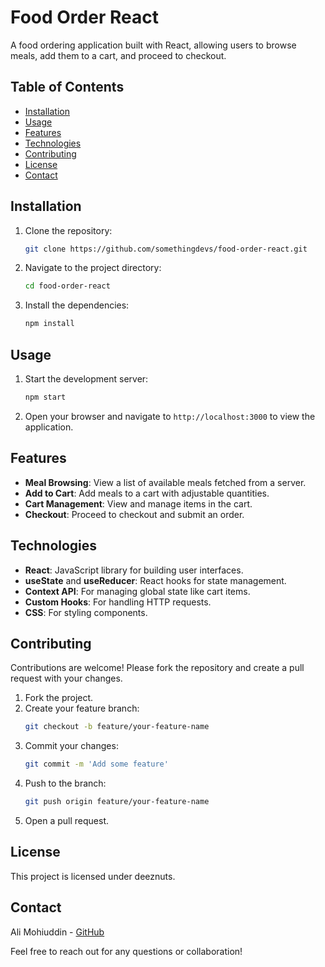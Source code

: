 # Food Order React

A food ordering application built with React, allowing users to browse meals,
add them to a cart, and proceed to checkout.

## Table of Contents

- [Installation](#installation)
- [Usage](#usage)
- [Features](#features)
- [Technologies](#technologies)
- [Contributing](#contributing)
- [License](#license)
- [Contact](#contact)

## Installation

1. Clone the repository:
   ```sh
   git clone https://github.com/somethingdevs/food-order-react.git
   ```
2. Navigate to the project directory:
   ```sh
   cd food-order-react
   ```
3. Install the dependencies:
   ```sh
   npm install
   ```

## Usage

1. Start the development server:
   ```sh
   npm start
   ```
2. Open your browser and navigate to `http://localhost:3000` to view the
   application.

## Features

- **Meal Browsing**: View a list of available meals fetched from a server.
- **Add to Cart**: Add meals to a cart with adjustable quantities.
- **Cart Management**: View and manage items in the cart.
- **Checkout**: Proceed to checkout and submit an order.

## Technologies

- **React**: JavaScript library for building user interfaces.
- **useState** and **useReducer**: React hooks for state management.
- **Context API**: For managing global state like cart items.
- **Custom Hooks**: For handling HTTP requests.
- **CSS**: For styling components.

## Contributing

Contributions are welcome! Please fork the repository and create a pull request
with your changes.

1. Fork the project.
2. Create your feature branch:
   ```sh
   git checkout -b feature/your-feature-name
   ```
3. Commit your changes:
   ```sh
   git commit -m 'Add some feature'
   ```
4. Push to the branch:
   ```sh
   git push origin feature/your-feature-name
   ```
5. Open a pull request.

## License

This project is licensed under deeznuts.

## Contact

Ali Mohiuddin - [GitHub](https://github.com/somethingdevs)

Feel free to reach out for any questions or collaboration!
